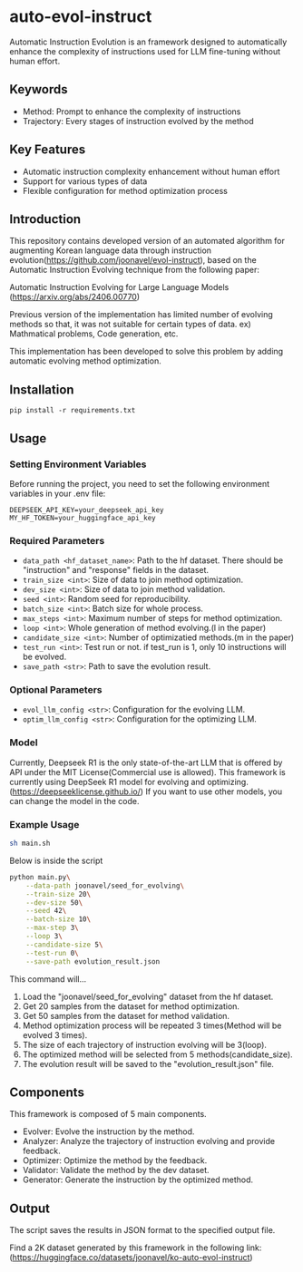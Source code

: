 # auto-evol-instruct
Automatic Instruction Evolution is an framework designed to automatically enhance the complexity of instructions used for LLM fine-tuning without human effort.

## Keywords
- Method: Prompt to enhance the complexity of instructions
- Trajectory: Every stages of instruction evolved by the method

## Key Features
- Automatic instruction complexity enhancement without human effort
- Support for various types of data
- Flexible configuration for method optimization process

## Introduction
This repository contains developed version of an automated algorithm for augmenting Korean language data through instruction evolution(https://github.com/joonavel/evol-instruct), based on the Automatic Instruction Evolving technique from the following paper:

Automatic Instruction Evolving for Large Language Models
(https://arxiv.org/abs/2406.00770)

Previous version of the implementation has limited number of evolving methods so that, it was not suitable for certain types of data. ex) Mathmatical problems, Code generation, etc.

This implementation has been developed to solve this problem by adding automatic evolving method optimization.

## Installation
```
pip install -r requirements.txt
```

## Usage

### Setting Environment Variables
Before running the project, you need to set the following environment variables in your .env file:
```
DEEPSEEK_API_KEY=your_deepseek_api_key
MY_HF_TOKEN=your_huggingface_api_key
```

### Required Parameters
- ```data_path <hf_dataset_name>```: Path to the hf dataset. There should be "instruction" and "response" fields in the dataset.
- ```train_size <int>```: Size of data to join method optimization.
- ```dev_size <int>```: Size of data to join method validation.
- ```seed <int>```: Random seed for reproducibility.
- ```batch_size <int>```: Batch size for whole process.
- ```max_steps <int>```: Maximum number of steps for method optimization.
- ```loop <int>```: Whole generation of method evolving.(l in the paper)
- ```candidate_size <int>```: Number of optimizatied methods.(m in the paper)
- ```test_run <int>```: Test run or not. if test_run is 1, only 10 instructions will be evolved.
- ```save_path <str>```: Path to save the evolution result.

### Optional Parameters
- ```evol_llm_config <str>```: Configuration for the evolving LLM.
- ```optim_llm_config <str>```: Configuration for the optimizing LLM.

### Model
Currently, Deepseek R1 is the only state-of-the-art LLM that is offered by API under the MIT License(Commercial use is allowed).
This framework is currently using DeepSeek R1 model for evolving and optimizing.
(https://deepseeklicense.github.io/)
If you want to use other models, you can change the model in the code.

### Example Usage
```bash
sh main.sh
```
Below is inside the script
```bash
python main.py\
    --data-path joonavel/seed_for_evolving\
    --train-size 20\
    --dev-size 50\
    --seed 42\
    --batch-size 10\
    --max-step 3\
    --loop 3\
    --candidate-size 5\
    --test-run 0\
    --save-path evolution_result.json
```
This command will...
1. Load the "joonavel/seed_for_evolving" dataset from the hf dataset.
2. Get 20 samples from the dataset for method optimization.
3. Get 50 samples from the dataset for method validation.
4. Method optimization process will be repeated 3 times(Method will be evolved 3 times).
5. The size of each trajectory of instruction evolving will be 3(loop).
6. The optimized method will be selected from 5 methods(candidate_size).
7. The evolution result will be saved to the "evolution_result.json" file.

## Components
This framework is composed of 5 main components.
- Evolver: Evolve the instruction by the method.
- Analyzer: Analyze the trajectory of instruction evolving and provide feedback.
- Optimizer: Optimize the method by the feedback.
- Validator: Validate the method by the dev dataset.
- Generator: Generate the instruction by the optimized method.

## Output
The script saves the results in JSON format to the specified output file.

Find a 2K dataset generated by this framework in the following link:
(https://huggingface.co/datasets/joonavel/ko-auto-evol-instruct)